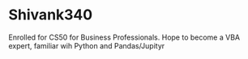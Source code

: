 # Shivank340
Enrolled for CS50 for Business Professionals. Hope to become a VBA expert, familiar wih Python and Pandas/Jupityr
